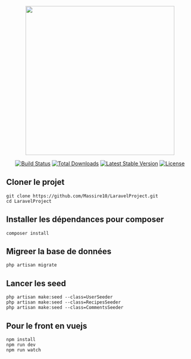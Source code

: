 <p align="center"><a href="https://laravel.com" target="_blank"><img src="https://raw.githubusercontent.com/laravel/art/master/logo-lockup/5%20SVG/2%20CMYK/1%20Full%20Color/laravel-logolockup-cmyk-red.svg" width="400"></a></p>

<p align="center">
<a href="https://travis-ci.org/laravel/framework"><img src="https://travis-ci.org/laravel/framework.svg" alt="Build Status"></a>
<a href="https://packagist.org/packages/laravel/framework"><img src="https://img.shields.io/packagist/dt/laravel/framework" alt="Total Downloads"></a>
<a href="https://packagist.org/packages/laravel/framework"><img src="https://img.shields.io/packagist/v/laravel/framework" alt="Latest Stable Version"></a>
<a href="https://packagist.org/packages/laravel/framework"><img src="https://img.shields.io/packagist/l/laravel/framework" alt="License"></a>
</p>

## Cloner le projet
    git clone https://github.com/Massire10/LaravelProject.git
    cd LaravelProject

## Installer les dépendances pour composer
    composer install

## Migreer la base de données
    php artisan migrate

## Lancer les seed
    php artisan make:seed --class=UserSeeder
    php artisan make:seed --class=RecipesSeeder
    php artisan make:seed --class=CommentsSeeder

## Pour le front en vuejs
    npm install 
    npm run dev
    npm run watch

